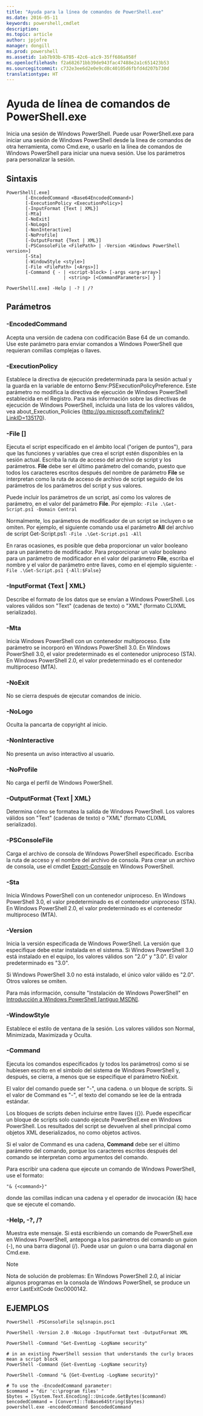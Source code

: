 ```yaml
---
title: "Ayuda para la línea de comandos de PowerShell.exe"
ms.date: 2016-05-11
keywords: powershell,cmdlet
description: 
ms.topic: article
author: jpjofre
manager: dongill
ms.prod: powershell
ms.assetid: 1ab7b93b-6785-42c6-a1c9-35ff686a958f
ms.openlocfilehash: f2a682671bb39de943fac47488e2a1c651423b53
ms.sourcegitcommit: c732e3ee6d2e0e9cd8c40105d6fbfd4d207b730d
translationtype: HT
---
```

# <a name="powershellexe-command-line-help"></a>Ayuda de línea de comandos de PowerShell.exe
Inicia una sesión de Windows PowerShell. Puede usar PowerShell.exe para iniciar una sesión de Windows PowerShell desde la línea de comandos de otra herramienta, como Cmd.exe, o usarlo en la línea de comandos de Windows PowerShell para iniciar una nueva sesión. Use los parámetros para personalizar la sesión.

## <a name="syntax"></a>Sintaxis

```
PowerShell[.exe]
       [-EncodedCommand <Base64EncodedCommand>]
       [-ExecutionPolicy <ExecutionPolicy>]
       [-InputFormat {Text | XML}] 
       [-Mta]
       [-NoExit]
       [-NoLogo]
       [-NonInteractive] 
       [-NoProfile] 
       [-OutputFormat {Text | XML}] 
       [-PSConsoleFile <FilePath> | -Version <Windows PowerShell version>]
       [-Sta]
       [-WindowStyle <style>]
       [-File <FilePath> [<Args>]]
       [-Command { - | <script-block> [-args <arg-array>]
                     | <string> [<CommandParameters>] } ]

PowerShell[.exe] -Help | -? | /?
```

## <a name="parameters"></a>Parámetros

### <a name="-encodedcommand-base64encodedcommand"></a>-EncodedCommand <Base64EncodedCommand>
Acepta una versión de cadena con codificación Base 64 de un comando. Use este parámetro para enviar comandos a Windows PowerShell que requieran comillas complejas o llaves.

### <a name="-executionpolicy-executionpolicy"></a>-ExecutionPolicy <ExecutionPolicy>
Establece la directiva de ejecución predeterminada para la sesión actual y la guarda en la variable de entorno $env:PSExecutionPolicyPreference. Este parámetro no modifica la directiva de ejecución de Windows PowerShell establecida en el Registro. Para más información sobre las directivas de ejecución de Windows PowerShell, incluida una lista de los valores válidos, vea about_Execution_Policies (http://go.microsoft.com/fwlink/?LinkID=135170).

### <a name="-file-filepath-parameters"></a>-File <FilePath> \[<Parameters>]
Ejecuta el script especificado en el ámbito local ("origen de puntos"), para que las funciones y variables que crea el script estén disponibles en la sesión actual. Escriba la ruta de acceso del archivo de script y los parámetros. **File** debe ser el último parámetro del comando, puesto que todos los caracteres escritos después del nombre de parámetro **File** se interpretan como la ruta de acceso de archivo de script seguido de los parámetros de los parámetros del script y sus valores.

Puede incluir los parámetros de un script, así como los valores de parámetro, en el valor del parámetro **File**. Por ejemplo: `-File .\Get-Script.ps1 -Domain Central`

Normalmente, los parámetros de modificador de un script se incluyen o se omiten. Por ejemplo, el siguiente comando usa el parámetro **All** del archivo de script Get-Script.ps1: `-File .\Get-Script.ps1 -All`

En raras ocasiones, es posible que deba proporcionar un valor booleano para un parámetro de modificador. Para proporcionar un valor booleano para un parámetro de modificador en el valor del parámetro **File**, escriba el nombre y el valor de parámetro entre llaves, como en el ejemplo siguiente: `-File .\Get-Script.ps1 {-All:$False}`

### <a name="-inputformat-text-xml"></a>-InputFormat {Text | XML}
Describe el formato de los datos que se envían a Windows PowerShell. Los valores válidos son "Text" (cadenas de texto) o "XML" (formato CLIXML serializado).

### <a name="-mta"></a>-Mta
Inicia Windows PowerShell con un contenedor multiproceso. Este parámetro se incorporó en Windows PowerShell 3.0. En Windows PowerShell 3.0, el valor predeterminado es el contenedor uniproceso (STA). En Windows PowerShell 2.0, el valor predeterminado es el contenedor multiproceso (MTA).

### <a name="-noexit"></a>-NoExit
No se cierra después de ejecutar comandos de inicio.

### <a name="-nologo"></a>-NoLogo
Oculta la pancarta de copyright al inicio.

### <a name="-noninteractive"></a>-NonInteractive
No presenta un aviso interactivo al usuario.

### <a name="-noprofile"></a>-NoProfile
No carga el perfil de Windows PowerShell.

### <a name="-outputformat-text-xml"></a>-OutputFormat {Text | XML}
Determina cómo se formatea la salida de Windows PowerShell. Los valores válidos son "Text" (cadenas de texto) o "XML" (formato CLIXML serializado).

### <a name="-psconsolefile-filepath"></a>-PSConsoleFile <FilePath>
Carga el archivo de consola de Windows PowerShell especificado. Escriba la ruta de acceso y el nombre del archivo de consola. Para crear un archivo de consola, use el cmdlet [Export-Console](https://technet.microsoft.com/en-us/library/4bab1c02-9e61-4aaf-9957-11d1934ef4ef) en Windows PowerShell.

### <a name="-sta"></a>-Sta
Inicia Windows PowerShell con un contenedor uniproceso. En Windows PowerShell 3.0, el valor predeterminado es el contenedor uniproceso (STA). En Windows PowerShell 2.0, el valor predeterminado es el contenedor multiproceso (MTA).

### <a name="-version-windows-powershell-version"></a>-Version <Windows PowerShell Version>
Inicia la versión especificada de Windows PowerShell. La versión que especifique debe estar instalada en el sistema. Si Windows PowerShell 3.0 está instalado en el equipo, los valores válidos son "2.0" y "3.0". El valor predeterminado es "3.0".

Si Windows PowerShell 3.0 no está instalado, el único valor válido es "2.0". Otros valores se omiten.

Para más información, consulte "Instalación de Windows PowerShell" en [Introducción a Windows PowerShell [antiguo MSDN]](https://technet.microsoft.com/en-us/library/69555d95-b481-43e1-86e7-b46d68b3e2dd).

### <a name="-windowstyle-window-style"></a>-WindowStyle <Window style>
Establece el estilo de ventana de la sesión. Los valores válidos son Normal, Minimizada, Maximizada y Oculta.

### <a name="-command"></a>-Command
Ejecuta los comandos especificados (y todos los parámetros) como si se hubiesen escrito en el símbolo del sistema de Windows PowerShell y, después, se cierra, a menos que se especifique el parámetro NoExit.

El valor del comando puede ser "-", una cadena. o un bloque de scripts. Si el valor de Command es "-", el texto del comando se lee de la entrada estándar.

Los bloques de scripts deben incluirse entre llaves ({}). Puede especificar un bloque de scripts solo cuando ejecute PowerShell.exe en Windows PowerShell. Los resultados del script se devuelven al shell principal como objetos XML deserializados, no como objetos activos.

Si el valor de Command es una cadena, **Command** debe ser el último parámetro del comando, porque los caracteres escritos después del comando se interpretan como argumentos del comando.

Para escribir una cadena que ejecute un comando de Windows PowerShell, use el formato:

```
"& {<command>}"
```

donde las comillas indican una cadena y el operador de invocación (&) hace que se ejecute el comando.

### <a name="-help---"></a>-Help, -?, /?
Muestra este mensaje. Si está escribiendo un comando de PowerShell.exe en Windows PowerShell, anteponga a los parámetros del comando un guion (-), no una barra diagonal (/). Puede usar un guion o una barra diagonal en Cmd.exe.

> [!NOTE]
> Nota de solución de problemas: En Windows PowerShell 2.0, al iniciar algunos programas en la consola de Windows PowerShell, se produce un error LastExitCode 0xc0000142.

## <a name="examples"></a>EJEMPLOS

```
PowerShell -PSConsoleFile sqlsnapin.psc1

PowerShell -Version 2.0 -NoLogo -InputFormat text -OutputFormat XML

PowerShell -Command "Get-EventLog -LogName security"

# in an existing PowerShell session that understands the curly braces mean a script block
PowerShell -Command {Get-EventLog -LogName security}

PowerShell -Command "& {Get-EventLog -LogName security}"

# To use the -EncodedCommand parameter:
$command = "dir 'c:\program files' "
$bytes = [System.Text.Encoding]::Unicode.GetBytes($command)
$encodedCommand = [Convert]::ToBase64String($bytes)
powershell.exe -encodedCommand $encodedCommand
```

